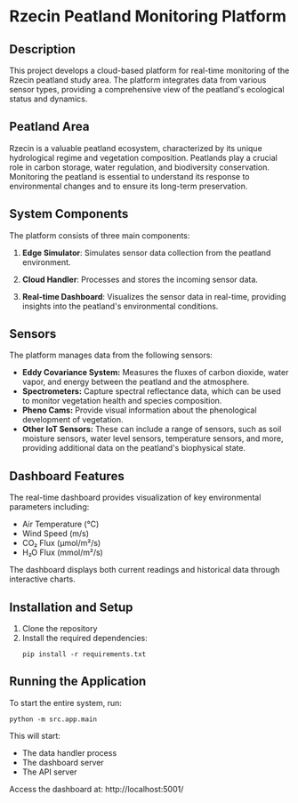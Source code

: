 # Rzecin Peatland Monitoring Platform

## Description

This project develops a cloud-based platform for real-time monitoring of the Rzecin peatland study area. The platform integrates data from various sensor types, providing a comprehensive view of the peatland's ecological status and dynamics.

## Peatland Area

Rzecin is a valuable peatland ecosystem, characterized by its unique hydrological regime and vegetation composition. Peatlands play a crucial role in carbon storage, water regulation, and biodiversity conservation. Monitoring the peatland is essential to understand its response to environmental changes and to ensure its long-term preservation.

## System Components

The platform consists of three main components:

1. **Edge Simulator**: Simulates sensor data collection from the peatland environment.

2. **Cloud Handler**: Processes and stores the incoming sensor data.

3. **Real-time Dashboard**: Visualizes the sensor data in real-time, providing insights into the peatland's environmental conditions.

## Sensors

The platform manages data from the following sensors:

* **Eddy Covariance System:** Measures the fluxes of carbon dioxide, water vapor, and energy between the peatland and the atmosphere.
* **Spectrometers:** Capture spectral reflectance data, which can be used to monitor vegetation health and species composition.
* **Pheno Cams:** Provide visual information about the phenological development of vegetation.
* **Other IoT Sensors:** These can include a range of sensors, such as soil moisture sensors, water level sensors, temperature sensors, and more, providing additional data on the peatland's biophysical state.

## Dashboard Features

The real-time dashboard provides visualization of key environmental parameters including:

* Air Temperature (°C)
* Wind Speed (m/s)
* CO₂ Flux (μmol/m²/s)
* H₂O Flux (mmol/m²/s)

The dashboard displays both current readings and historical data through interactive charts.

## Installation and Setup

1. Clone the repository
2. Install the required dependencies:
   ```
   pip install -r requirements.txt
   ```

## Running the Application

To start the entire system, run:

```
python -m src.app.main
```

This will start:
- The data handler process
- The dashboard server
- The API server

Access the dashboard at: http://localhost:5001/
